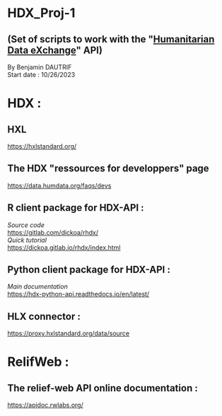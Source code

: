 # HDX_Proj-1
(Set of scripts to work with the "[Humanitarian Data eXchange](https://data.humdata.org/ "HDX Main page")" API)
---
By Benjamin DAUTRIF    
Start date : 10/26/2023  

# HDX :
## **HXL**       
https://hxlstandard.org/

##  **The HDX "ressources for developpers" page**    
https://data.humdata.org/faqs/devs

## **R client package for HDX-API** :    
*Source code*    
https://gitlab.com/dickoa/rhdx/     
*Quick tutorial*    
https://dickoa.gitlab.io/rhdx/index.html

## **Python client package for HDX-API** :     
*Main documentation*     
https://hdx-python-api.readthedocs.io/en/latest/

## HLX connector :
https://proxy.hxlstandard.org/data/source

# RelifWeb :
## **The relief-web API online documentation** :
https://apidoc.rwlabs.org/
